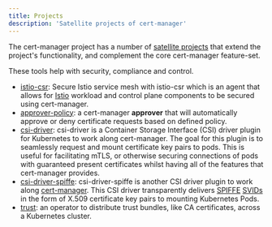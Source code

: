 ```yaml
---
title: Projects
description: 'Satellite projects of cert-manager'
---
```


The cert-manager project has a number of [satellite
projects](https://github.com/cert-manager) that extend the project's
functionality, and complement the core cert-manager feature-set.

These tools help with security, compliance and control.

- [istio-csr](./istio-csr.md): Secure Istio service mesh with istio-csr which is
  an agent that allows for [Istio](https://istio.io) workload and control plane
  components to be secured using cert-manager.
- [approver-policy](./approver-policy.md):
  a cert-manager **approver** that will automatically approve or deny
  certificate requests based on defined policy.
- [csi-driver](./csi-driver.md):
  csi-driver is a Container Storage Interface (CSI) driver plugin for Kubernetes
  to work along cert-manager. The goal for this plugin is to seamlessly request
  and mount certificate key pairs to pods. This is useful for facilitating mTLS,
  or otherwise securing connections of pods with guaranteed present certificates
  whilst having all of the features that cert-manager provides.
- [csi-driver-spiffe](./csi-driver-spiffe.md):
  csi-driver-spiffe is another CSI driver plugin to work along
  [cert-manager](https://cert-manager.io/). This CSI driver transparently
  delivers [SPIFFE](https://spiffe.io/)
  [SVIDs](https://spiffe.io/docs/latest/spiffe-about/spiffe-concepts/#spiffe-verifiable-identity-document-svid)
  in the form of X.509 certificate key pairs to mounting Kubernetes Pods.
- [trust](./trust.md): an
  operator to distribute trust bundles, like CA certificates, across a
  Kubernetes cluster.
